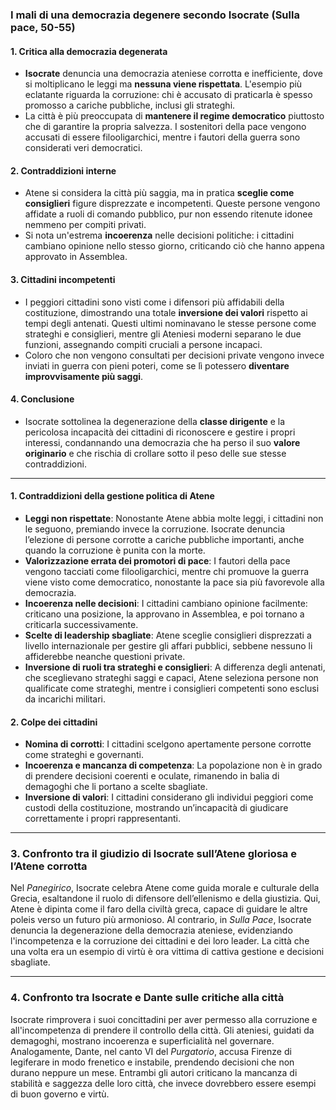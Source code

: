 ### **I mali di una democrazia degenere secondo Isocrate (Sulla pace, 50-55)**

#### 1. **Critica alla democrazia degenerata**
   - **Isocrate** denuncia una democrazia ateniese corrotta e inefficiente, dove si moltiplicano le leggi ma **nessuna viene rispettata**. L'esempio più eclatante riguarda la corruzione: chi è accusato di praticarla è spesso promosso a cariche pubbliche, inclusi gli strateghi.
   - La città è più preoccupata di **mantenere il regime democratico** piuttosto che di garantire la propria salvezza. I sostenitori della pace vengono accusati di essere filooligarchici, mentre i fautori della guerra sono considerati veri democratici.

#### 2. **Contraddizioni interne**
   - Atene si considera la città più saggia, ma in pratica **sceglie come consiglieri** figure disprezzate e incompetenti. Queste persone vengono affidate a ruoli di comando pubblico, pur non essendo ritenute idonee nemmeno per compiti privati.
   - Si nota un'estrema **incoerenza** nelle decisioni politiche: i cittadini cambiano opinione nello stesso giorno, criticando ciò che hanno appena approvato in Assemblea.

#### 3. **Cittadini incompetenti**
   - I peggiori cittadini sono visti come i difensori più affidabili della costituzione, dimostrando una totale **inversione dei valori** rispetto ai tempi degli antenati. Questi ultimi nominavano le stesse persone come strateghi e consiglieri, mentre gli Ateniesi moderni separano le due funzioni, assegnando compiti cruciali a persone incapaci.
   - Coloro che non vengono consultati per decisioni private vengono invece inviati in guerra con pieni poteri, come se lì potessero **diventare improvvisamente più saggi**.

#### 4. **Conclusione**
   - Isocrate sottolinea la degenerazione della **classe dirigente** e la pericolosa incapacità dei cittadini di riconoscere e gestire i propri interessi, condannando una democrazia che ha perso il suo **valore originario** e che rischia di crollare sotto il peso delle sue stesse contraddizioni.





---
#### 1. **Contraddizioni della gestione politica di Atene**
   - **Leggi non rispettate**: Nonostante Atene abbia molte leggi, i cittadini non le seguono, premiando invece la corruzione. Isocrate denuncia l’elezione di persone corrotte a cariche pubbliche importanti, anche quando la corruzione è punita con la morte.
   - **Valorizzazione errata dei promotori di pace**: I fautori della pace vengono tacciati come filooligarchici, mentre chi promuove la guerra viene visto come democratico, nonostante la pace sia più favorevole alla democrazia.
   - **Incoerenza nelle decisioni**: I cittadini cambiano opinione facilmente: criticano una posizione, la approvano in Assemblea, e poi tornano a criticarla successivamente.
   - **Scelte di leadership sbagliate**: Atene sceglie consiglieri disprezzati a livello internazionale per gestire gli affari pubblici, sebbene nessuno li affiderebbe neanche questioni private.
   - **Inversione di ruoli tra strateghi e consiglieri**: A differenza degli antenati, che sceglievano strateghi saggi e capaci, Atene seleziona persone non qualificate come strateghi, mentre i consiglieri competenti sono esclusi da incarichi militari.

#### 2. **Colpe dei cittadini**
   - **Nomina di corrotti**: I cittadini scelgono apertamente persone corrotte come strateghi e governanti.
   - **Incoerenza e mancanza di competenza**: La popolazione non è in grado di prendere decisioni coerenti e oculate, rimanendo in balia di demagoghi che li portano a scelte sbagliate.
   - **Inversione di valori**: I cittadini considerano gli individui peggiori come custodi della costituzione, mostrando un’incapacità di giudicare correttamente i propri rappresentanti.

---

### 3. **Confronto tra il giudizio di Isocrate sull’Atene gloriosa e l’Atene corrotta**
Nel *Panegirico*, Isocrate celebra Atene come guida morale e culturale della Grecia, esaltandone il ruolo di difensore dell’ellenismo e della giustizia. Qui, Atene è dipinta come il faro della civiltà greca, capace di guidare le altre poleis verso un futuro più armonioso. Al contrario, in *Sulla Pace*, Isocrate denuncia la degenerazione della democrazia ateniese, evidenziando l'incompetenza e la corruzione dei cittadini e dei loro leader. La città che una volta era un esempio di virtù è ora vittima di cattiva gestione e decisioni sbagliate.

---

### 4. **Confronto tra Isocrate e Dante sulle critiche alla città**
Isocrate rimprovera i suoi concittadini per aver permesso alla corruzione e all'incompetenza di prendere il controllo della città. Gli ateniesi, guidati da demagoghi, mostrano incoerenza e superficialità nel governare. Analogamente, Dante, nel canto VI del *Purgatorio*, accusa Firenze di legiferare in modo frenetico e instabile, prendendo decisioni che non durano neppure un mese. Entrambi gli autori criticano la mancanza di stabilità e saggezza delle loro città, che invece dovrebbero essere esempi di buon governo e virtù.